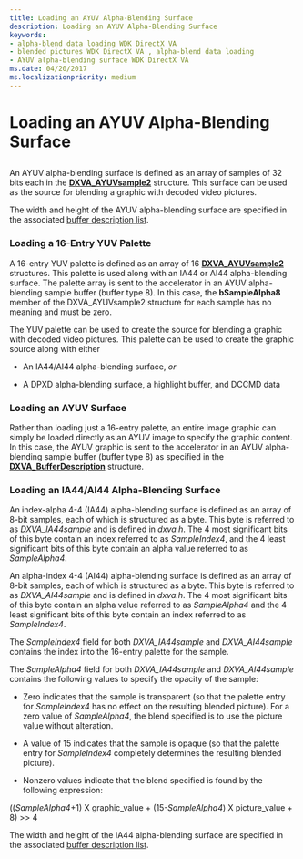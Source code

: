 ```yaml
---
title: Loading an AYUV Alpha-Blending Surface
description: Loading an AYUV Alpha-Blending Surface
keywords:
- alpha-blend data loading WDK DirectX VA
- blended pictures WDK DirectX VA , alpha-blend data loading
- AYUV alpha-blending surface WDK DirectX VA
ms.date: 04/20/2017
ms.localizationpriority: medium
---
```


# Loading an AYUV Alpha-Blending Surface


## <span id="ddk_loading_an_ayuv_alpha_blending_surface_gg"></span><span id="DDK_LOADING_AN_AYUV_ALPHA_BLENDING_SURFACE_GG"></span>


An AYUV alpha-blending surface is defined as an array of samples of 32 bits each in the [**DXVA\_AYUVsample2**](/windows-hardware/drivers/ddi/dxva/ns-dxva-_dxva_ayuvsample2) structure. This surface can be used as the source for blending a graphic with decoded video pictures.

The width and height of the AYUV alpha-blending surface are specified in the associated [buffer description list](buffer-description-list.md).

### <span id="Loading_a_16-Entry_YUV_Palette"></span><span id="loading_a_16-entry_yuv_palette"></span><span id="LOADING_A_16-ENTRY_YUV_PALETTE"></span>Loading a 16-Entry YUV Palette

A 16-entry YUV palette is defined as an array of 16 [**DXVA\_AYUVsample2**](/windows-hardware/drivers/ddi/dxva/ns-dxva-_dxva_ayuvsample2) structures. This palette is used along with an IA44 or AI44 alpha-blending surface. The palette array is sent to the accelerator in an AYUV alpha-blending sample buffer (buffer type 8). In this case, the **bSampleAlpha8** member of the DXVA\_AYUVsample2 structure for each sample has no meaning and must be zero.

The YUV palette can be used to create the source for blending a graphic with decoded video pictures. This palette can be used to create the graphic source along with either

-   An IA44/AI44 alpha-blending surface, *or*

-   A DPXD alpha-blending surface, a highlight buffer, and DCCMD data

### <span id="Loading_an_AYUV_Surface"></span><span id="loading_an_ayuv_surface"></span><span id="LOADING_AN_AYUV_SURFACE"></span>Loading an AYUV Surface

Rather than loading just a 16-entry palette, an entire image graphic can simply be loaded directly as an AYUV image to specify the graphic content. In this case, the AYUV graphic is sent to the accelerator in an AYUV alpha-blending sample buffer (buffer type 8) as specified in the [**DXVA\_BufferDescription**](/windows-hardware/drivers/ddi/dxva/ns-dxva-_dxva_bufferdescription) structure.

### <span id="Loading_an_IA44_AI44_Alpha-Blending_Surface"></span><span id="loading_an_ia44_ai44_alpha-blending_surface"></span><span id="LOADING_AN_IA44_AI44_ALPHA-BLENDING_SURFACE"></span>Loading an IA44/AI44 Alpha-Blending Surface

An index-alpha 4-4 (IA44) alpha-blending surface is defined as an array of 8-bit samples, each of which is structured as a byte. This byte is referred to as *DXVA\_IA44sample* and is defined in *dxva.h*. The 4 most significant bits of this byte contain an index referred to as *SampleIndex4*, and the 4 least significant bits of this byte contain an alpha value referred to as *SampleAlpha4*.

An alpha-index 4-4 (AI44) alpha-blending surface is defined as an array of 8-bit samples, each of which is structured as a byte. This byte is referred to as *DXVA\_AI44sample* and is defined in *dxva.h*. The 4 most significant bits of this byte contain an alpha value referred to as *SampleAlpha4* and the 4 least significant bits of this byte contain an index referred to as *SampleIndex4*.

The *SampleIndex4* field for both *DXVA\_IA44sample* and *DXVA\_AI44sample* contains the index into the 16-entry palette for the sample.

The *SampleAlpha4* field for both *DXVA\_IA44sample* and *DXVA\_AI44sample* contains the following values to specify the opacity of the sample:

-   Zero indicates that the sample is transparent (so that the palette entry for *SampleIndex4* has no effect on the resulting blended picture). For a zero value of *SampleAlpha4*, the blend specified is to use the picture value without alteration.

-   A value of 15 indicates that the sample is opaque (so that the palette entry for *SampleIndex4* completely determines the resulting blended picture).

-   Nonzero values indicate that the blend specified is found by the following expression:

((*SampleAlpha4*+1) X graphic\_value + (15-*SampleAlpha4*) X picture\_value + 8) &gt;&gt; 4

The width and height of the IA44 alpha-blending surface are specified in the associated [buffer description list](buffer-description-list.md).

 

